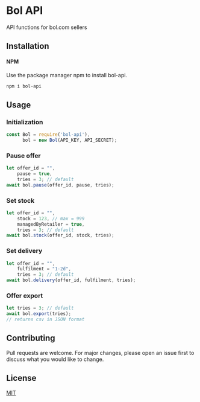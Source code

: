 # Bol API
API functions for bol.com sellers

## Installation

#### NPM
Use the package manager npm to install bol-api.

```bash
npm i bol-api
```

## Usage
### Initialization
```javascript
const Bol = require('bol-api'),
      bol = new Bol(API_KEY, API_SECRET);
```
### Pause offer
```javascript
let offer_id = "",
    pause = true,
    tries = 3; // default
await bol.pause(offer_id, pause, tries);
```
### Set stock
```javascript
let offer_id = "",
    stock = 123, // max = 999
    managedByRetailer = true,
    tries = 3; // default
await bol.stock(offer_id, stock, tries);
```
### Set delivery
```javascript
let offer_id = "",
    fulfilment = "1-2d",
    tries = 3; // default
await bol.delivery(offer_id, fulfilment, tries);
```
### Offer export
```javascript
let tries = 3; // default
await bol.export(tries);
// returns csv in JSON format
```
## Contributing
Pull requests are welcome. For major changes, please open an issue first to discuss what you would like to change.

## License
[MIT](https://choosealicense.com/licenses/mit/)
